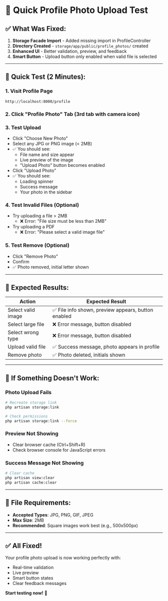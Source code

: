 # 🧪 Quick Profile Photo Upload Test

## ✅ **What Was Fixed:**

1. **Storage Facade Import** - Added missing import in ProfileController
2. **Directory Created** - `storage/app/public/profile_photos/` created
3. **Enhanced UI** - Better validation, preview, and feedback
4. **Smart Button** - Upload button only enabled when valid file is selected

---

## 🚀 **Quick Test (2 Minutes):**

### **1. Visit Profile Page**
```
http://localhost:8000/profile
```

### **2. Click "Profile Photo" Tab** (3rd tab with camera icon)

### **3. Test Upload**
- Click "Choose New Photo"
- Select any JPG or PNG image (< 2MB)
- ✅ You should see:
  - File name and size appear
  - Live preview of the image
  - "Upload Photo" button becomes enabled
- Click "Upload Photo"
- ✅ You should see:
  - Loading spinner
  - Success message
  - Your photo in the sidebar

### **4. Test Invalid Files** (Optional)
- Try uploading a file > 2MB
  - ❌ Error: "File size must be less than 2MB"
- Try uploading a PDF
  - ❌ Error: "Please select a valid image file"

### **5. Test Remove** (Optional)
- Click "Remove Photo"
- Confirm
- ✅ Photo removed, initial letter shown

---

## 🎯 **Expected Results:**

| Action | Expected Result |
|--------|-----------------|
| Select valid image | ✅ File info shown, preview appears, button enabled |
| Select large file | ❌ Error message, button disabled |
| Select wrong type | ❌ Error message, button disabled |
| Upload valid file | ✅ Success message, photo appears in profile |
| Remove photo | ✅ Photo deleted, initials shown |

---

## 🐛 **If Something Doesn't Work:**

### **Photo Upload Fails**
```bash
# Recreate storage link
php artisan storage:link

# Check permissions
php artisan storage:link --force
```

### **Preview Not Showing**
- Clear browser cache (Ctrl+Shift+R)
- Check browser console for JavaScript errors

### **Success Message Not Showing**
```bash
# Clear cache
php artisan view:clear
php artisan cache:clear
```

---

## 📸 **File Requirements:**

- **Accepted Types**: JPG, PNG, GIF, JPEG
- **Max Size**: 2MB
- **Recommended**: Square images work best (e.g., 500x500px)

---

## ✅ **All Fixed!**

Your profile photo upload is now working perfectly with:
- Real-time validation
- Live preview
- Smart button states
- Clear feedback messages

**Start testing now!** 🚀

